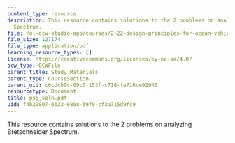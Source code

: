 ```yaml
---
content_type: resource
description: This resource contains solutions to the 2 problems on analyzing Bretschneider
  Spectrum.
file: /ol-ocw-studio-app/courses/2-22-design-principles-for-ocean-vehicles-13-42-spring-2005/f4b208076622089859f0cf3a715d9fc9_ps6_soln.pdf
file_size: 127174
file_type: application/pdf
learning_resource_types: []
license: https://creativecommons.org/licenses/by-nc-sa/4.0/
ocw_type: OCWFile
parent_title: Study Materials
parent_type: CourseSection
parent_uid: c6cdcb0c-09c0-153f-c716-fe716ce92940
resourcetype: Document
title: ps6_soln.pdf
uid: f4b20807-6622-0898-59f0-cf3a715d9fc9
---
```

This resource contains solutions to the 2 problems on analyzing Bretschneider Spectrum.